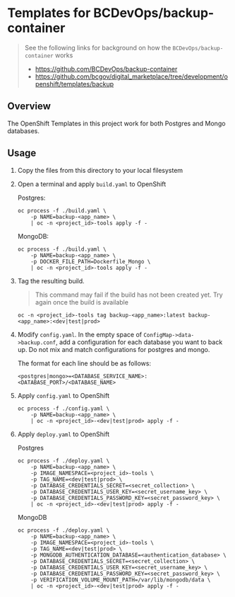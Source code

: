 # Templates for BCDevOps/backup-container

> See the following links for background on how the `BCDevOps/backup-container` works
>
> -   https://github.com/BCDevOps/backup-container
> -   https://github.com/bcgov/digital_marketplace/tree/development/openshift/templates/backup

## Overview

The OpenShift Templates in this project work for both Postgres and Mongo databases.

## Usage

1.  Copy the files from this directory to your local filesystem
2.  Open a terminal and apply `build.yaml` to OpenShift

    Postgres:

        oc process -f ./build.yaml \
            -p NAME=backup-<app_name> \
            | oc -n <project_id>-tools apply -f -

    MongoDB:

        oc process -f ./build.yaml \
            -p NAME=backup-<app_name> \
            -p DOCKER_FILE_PATH=Dockerfile_Mongo \
            | oc -n <project_id>-tools apply -f -

3.  Tag the resulting build.

    > This command may fail if the build has not been created yet. Try again once the build is available

        oc -n <project_id>-tools tag backup-<app_name>:latest backup-<app_name>:<dev|test|prod>

4.  Modify `config.yaml`. In the empty space of `ConfigMap->data->backup.conf`, add a configuration for each database you want to back up. Do not mix and match configurations for postgres and mongo.

    The format for each line should be as follows:

        <postgres|mongo>=<DATABASE_SERVICE_NAME>:<DATABASE_PORT>/<DATABASE_NAME>

5.  Apply `config.yaml` to OpenShift

        oc process -f ./config.yaml \
            -p NAME=backup-<app_name> \
            | oc -n <project_id>-<dev|test|prod> apply -f -

6.  Apply `deploy.yaml` to OpenShift

    Postgres

        oc process -f ./deploy.yaml \
            -p NAME=backup-<app_name> \
            -p IMAGE_NAMESPACE=<project_id>-tools \
            -p TAG_NAME=<dev|test|prod> \
            -p DATABASE_CREDENTIALS_SECRET=<secret_collection> \
            -p DATABASE_CREDENTIALS_USER_KEY=<secret_username_key> \
            -p DATABASE_CREDENTIALS_PASSWORD_KEY=<secret_password_key> \
            | oc -n <project_id>-<dev|test|prod> apply -f -

    MongoDB

        oc process -f ./deploy.yaml \
            -p NAME=backup-<app_name> \
            -p IMAGE_NAMESPACE=<project_id>-tools \
            -p TAG_NAME=<dev|test|prod> \
            -p MONGODB_AUTHENTICATION_DATABASE=<authentication_database> \
            -p DATABASE_CREDENTIALS_SECRET=<secret_collection> \
            -p DATABASE_CREDENTIALS_USER_KEY=<secret_username_key> \
            -p DATABASE_CREDENTIALS_PASSWORD_KEY=<secret_password_key> \
            -p VERIFICATION_VOLUME_MOUNT_PATH=/var/lib/mongodb/data \
            | oc -n <project_id>-<dev|test|prod> apply -f -
